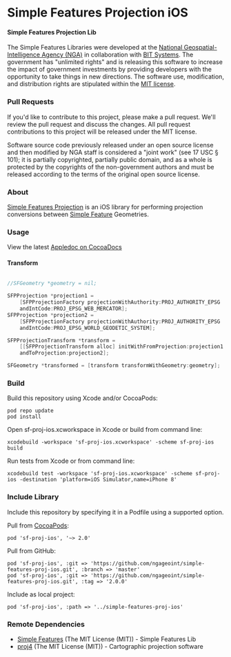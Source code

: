 # Simple Features Projection iOS

#### Simple Features Projection Lib ####

The Simple Features Libraries were developed at the [National Geospatial-Intelligence Agency (NGA)](http://www.nga.mil/) in collaboration with [BIT Systems](http://www.bit-sys.com/). The government has "unlimited rights" and is releasing this software to increase the impact of government investments by providing developers with the opportunity to take things in new directions. The software use, modification, and distribution rights are stipulated within the [MIT license](http://choosealicense.com/licenses/mit/).

### Pull Requests ###
If you'd like to contribute to this project, please make a pull request. We'll review the pull request and discuss the changes. All pull request contributions to this project will be released under the MIT license.

Software source code previously released under an open source license and then modified by NGA staff is considered a "joint work" (see 17 USC § 101); it is partially copyrighted, partially public domain, and as a whole is protected by the copyrights of the non-government authors and must be released according to the terms of the original open source license.

### About ###

[Simple Features Projection](http://ngageoint.github.io/simple-features-proj-ios/) is an iOS library for performing projection conversions between [Simple Feature](https://github.com/ngageoint/simple-features-ios) Geometries.

### Usage ###

View the latest [Appledoc on CocoaDocs](http://cocoadocs.org/docsets/sf-proj-ios)

#### Transform ####

```objectivec

//SFGeometry *geometry = nil;

SFPProjection *projection1 =
    [SFPProjectionFactory projectionWithAuthority:PROJ_AUTHORITY_EPSG
    andIntCode:PROJ_EPSG_WEB_MERCATOR];
SFPProjection *projection2 =
    [SFPProjectionFactory projectionWithAuthority:PROJ_AUTHORITY_EPSG
    andIntCode:PROJ_EPSG_WORLD_GEODETIC_SYSTEM];

SFPProjectionTransform *transform =
    [[SFPProjectionTransform alloc] initWithFromProjection:projection1
    andToProjection:projection2];

SFGeometry *transformed = [transform transformWithGeometry:geometry];

```

### Build ###

Build this repository using Xcode and/or CocoaPods:

    pod repo update
    pod install

Open sf-proj-ios.xcworkspace in Xcode or build from command line:

    xcodebuild -workspace 'sf-proj-ios.xcworkspace' -scheme sf-proj-ios build

Run tests from Xcode or from command line:

    xcodebuild test -workspace 'sf-proj-ios.xcworkspace' -scheme sf-proj-ios -destination 'platform=iOS Simulator,name=iPhone 8'

### Include Library ###

Include this repository by specifying it in a Podfile using a supported option.

Pull from [CocoaPods](https://cocoapods.org/pods/sf-proj-ios):

    pod 'sf-proj-ios', '~> 2.0'

Pull from GitHub:

    pod 'sf-proj-ios', :git => 'https://github.com/ngageoint/simple-features-proj-ios.git', :branch => 'master'
    pod 'sf-proj-ios', :git => 'https://github.com/ngageoint/simple-features-proj-ios.git', :tag => '2.0.0'

Include as local project:

    pod 'sf-proj-ios', :path => '../simple-features-proj-ios'

### Remote Dependencies ###

* [Simple Features](https://github.com/ngageoint/simple-features-ios) (The MIT License (MIT)) - Simple Features Lib
* [proj4](https://trac.osgeo.org/proj/) (The MIT License (MIT)) - Cartographic projection software
